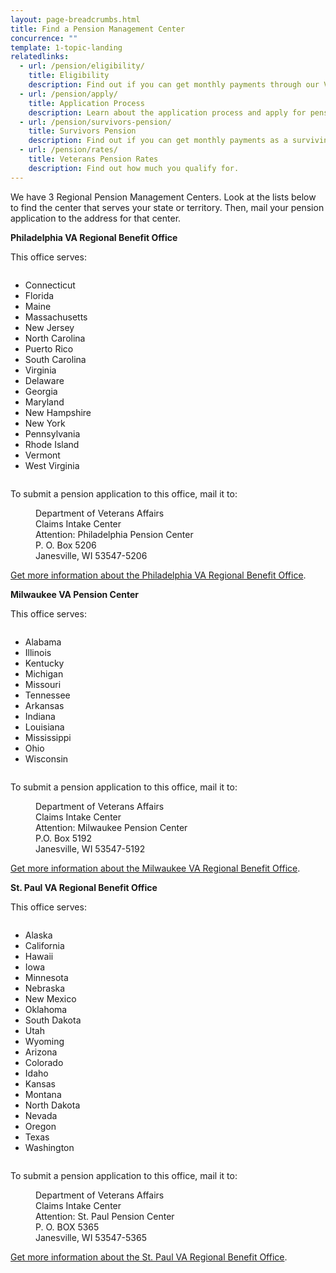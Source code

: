 ```yaml
---
layout: page-breadcrumbs.html
title: Find a Pension Management Center
concurrence: "" 
template: 1-topic-landing
relatedlinks:
  - url: /pension/eligibility/
    title: Eligibility
    description: Find out if you can get monthly payments through our Veterans Pension program.
  - url: /pension/apply/
    title: Application Process
    description: Learn about the application process and apply for pension benefits.
  - url: /pension/survivors-pension/
    title: Survivors Pension
    description: Find out if you can get monthly payments as a surviving spouse who’s not remarried, or as an unmarried child.
  - url: /pension/rates/
    title: Veterans Pension Rates 
    description: Find out how much you qualify for.     
---
```


<div class="va-introtext">

We have 3 Regional Pension Management Centers. Look at the lists below to find the center that serves your state or territory. Then, mail your pension application to the address for that center.

</div>

**Philadelphia VA Regional Benefit Office**

This office serves:

<div class="small-18 columns">
<ul>
<li>Connecticut</li>
<li>Florida</li>
<li>Maine</li>
<li>Massachusetts</li>
<li>New Jersey</li>
<li>North Carolina</li>
<li>Puerto Rico</li>
<li>South Carolina</li>
<li>Virginia</li>
<li>Delaware</li>
<li>Georgia</li>
<li>Maryland</li>
<li>New Hampshire</li>
<li>New York</li>
<li>Pennsylvania</li>
<li>Rhode Island</li>
<li>Vermont</li>
<li>West Virginia</li>
</ul>
</div>

To submit a pension application to this office, mail it to:

<dl class="va-address-block">
<dd>Department of Veterans Affairs</dd>
<dd>Claims Intake Center</dd>
<dd>Attention:  Philadelphia Pension Center</dd>
<dd>P. O. Box 5206</dd>
<dd>Janesville, WI  53547-5206</dd>

</dl>

[Get more information about the Philadelphia VA Regional Benefit Office](http://www.benefits.va.gov/philadelphia/). 

**Milwaukee VA Pension Center**

This office serves:

<div class="small-12 columns">
<ul>
<li>Alabama</li>
<li>Illinois</li>
<li>Kentucky</li>
<li>Michigan</li>
<li>Missouri</li>
<li>Tennessee</li>
<li>Arkansas</li>
<li>Indiana</li>
<li>Louisiana</li>
<li>Mississippi</li>
<li>Ohio</li>
<li>Wisconsin</li>
</ul>
</div>

To submit a pension application to this office, mail it to:

<dl class="va-address-block">
<dd>Department of Veterans Affairs</dd>
<dd>Claims Intake Center</dd>
<dd>Attention:  Milwaukee Pension Center</dd>
<dd>P.O. Box 5192</dd>
<dd>Janesville, WI 53547-5192</dd>

</dl>

[Get more information about the Milwaukee VA Regional Benefit Office](http://www.benefits.va.gov/milwaukee/). 

**St. Paul VA Regional Benefit Office**

This office serves:

<div class="small-22 columns">
<ul>
<li>Alaska</li>
<li>California</li>
<li>Hawaii</li>
<li>Iowa</li>
<li>Minnesota</li>
<li>Nebraska</li>
<li>New Mexico</li>
<li>Oklahoma</li>
<li>South Dakota</li>
<li>Utah</li>
<li>Wyoming</li>
<li>Arizona</li>
<li>Colorado</li>
<li>Idaho</li>
<li>Kansas</li>
<li>Montana</li>
<li>North Dakota</li>
<li>Nevada</li>
<li>Oregon</li>
<li>Texas</li>
<li>Washington</li>
</ul>
</div>

To submit a pension application to this office, mail it to:

<dl class="va-address-block">
<dd>Department of Veterans Affairs</dd>
<dd>Claims Intake Center</dd>
<dd>Attention:  St. Paul Pension Center</dd>
<dd>P. O. BOX 5365</dd>
<dd>Janesville, WI 53547-5365</dd>

</dl>

[Get more information about the St. Paul VA Regional Benefit Office](http://www.benefits.va.gov/stpaul/). 
